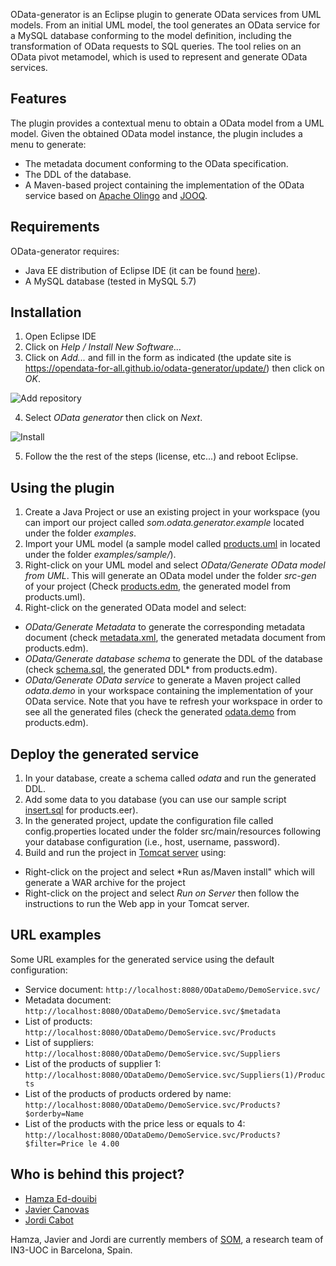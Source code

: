OData-generator is an Eclipse plugin to generate  OData services from UML models.
From an initial UML model, the tool generates an OData service for a MySQL database conforming to the model definition, including the transformation of OData requests to SQL queries.
The tool relies on an OData pivot metamodel, which is used to represent and generate OData services.

## Features
The plugin provides a contextual menu to obtain a OData model from a UML model.
Given the obtained OData model instance, the plugin includes a menu to generate: 
- The metadata document conforming to the OData specification.
- The DDL of the database.
- A Maven-based project containing the implementation of the OData service based on [Apache Olingo](https://olingo.apache.org/) and [JOOQ](https://www.jooq.org/).

## Requirements
OData-generator requires:
- Java EE distribution of Eclipse IDE (it can be found [here](http://www.eclipse.org/downloads/packages/eclipse-ide-java-ee-developers/neon3)).
- A MySQL database (tested in MySQL 5.7)

## Installation
1. Open Eclipse IDE
2. Click on *Help / Install New Software...*
3. Click on *Add...* and fill in the form as indicated (the update site is https://opendata-for-all.github.io/odata-generator/update/) then click on *OK*.

![Add repository](https://opendata-for-all.github.io/odata-generator/screenshots/add-repo.png)

4. Select *OData generator* then click on *Next*.

![Install](https://opendata-for-all.github.io/odata-generator/screenshots/avail-software.png)

5. Follow the the rest of the steps (license, etc...) and reboot Eclipse.

## Using the plugin

1. Create a Java Project or use an existing project in your workspace (you can import our project called *som.odata.generator.example* located under the folder *examples*.
2. Import your UML model (a sample model called [products.uml](https://raw.githubusercontent.com/opendata-for-all/odata-generator/master/examples/samples/products.uml) in located under the folder *examples/sample/*). 
3. Right-click on your UML model and select *OData/Generate OData model from UML*. This will generate an OData model under the folder *src-gen* of your project (Check [products.edm](https://raw.githubusercontent.com/opendata-for-all/odata-generator/master/examples/som.odata.generator.example/src-gen/products.edm), the generated model from products.uml).
4. Right-click on the generated OData model and select:
* *OData/Generate Metadata* to generate the corresponding metadata document (check [metadata.xml](https://raw.githubusercontent.com/opendata-for-all/odata-generator/master/examples/som.odata.generator.example/src-gen/metadata.xml), the generated metadata document from products.edm).
* *OData/Generate database schema* to generate the DDL of the database (check [schema.sql](https://raw.githubusercontent.com/opendata-for-all/odata-generator/master/examples/som.odata.generator.example/src-gen/schema.sql), the generated DDL* from products.edm).
* *OData/Generate OData service* to generate a Maven project called *odata.demo* in your workspace containing the implementation of your OData service. Note that you have te refresh your workspace in order to see all the generated files (check the generated [odata.demo](https://github.com/opendata-for-all/odata-generator/tree/master/examples/odata.demo) from products.edm).

## Deploy the generated service
1. In your database, create a schema called *odata* and run the generated DDL.
2. Add some data to you database (you can use our sample script [insert.sql](https://raw.githubusercontent.com/opendata-for-all/odata-generator/master/examples/samples/insert.sql) for products.eer).
3. In the generated project, update the configuration file called config.properties located under the folder src/main/resources following your database configuration (i.e., host, username, password).
4. Build and run the project in [Tomcat server](http://tomcat.apache.org/) using: 
  * Right-click on the project and  select *Run as/Maven install" which will generate a WAR archive for the project
  * Right-click on the project and select *Run on Server* then follow the instructions to run the Web app in your Tomcat server.

## URL examples
Some URL examples for the generated service using the default configuration:
* Service document: `http://localhost:8080/ODataDemo/DemoService.svc/`
* Metadata document: `http://localhost:8080/ODataDemo/DemoService.svc/$metadata`
* List of products: `http://localhost:8080/ODataDemo/DemoService.svc/Products`
* List of suppliers: `http://localhost:8080/ODataDemo/DemoService.svc/Suppliers`
* List of the products of supplier 1: `http://localhost:8080/ODataDemo/DemoService.svc/Suppliers(1)/Products`
* List of the products of products ordered by name: `http://localhost:8080/ODataDemo/DemoService.svc/Products?$orderby=Name`
* List of the products with the price less or equals to 4: `http://localhost:8080/ODataDemo/DemoService.svc/Products?$filter=Price le 4.00`

## Who is behind this project?

* [Hamza Ed-douibi](http://github.com/hamzaed/ "Hamza Ed-douibi")
* [Javier Canovas](http://github.com/jlcanovas/ "Javier Canovas")
* [Jordi Cabot](http://github.com/jcabot/ "Jordi Cabot")

Hamza, Javier and Jordi are currently members of [SOM](http://som-research.uoc.edu), a research team of IN3-UOC in Barcelona, Spain.


